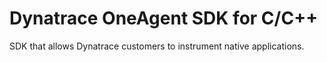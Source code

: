 # Dynatrace OneAgent SDK for C/C++

SDK that allows Dynatrace customers to instrument native applications.
